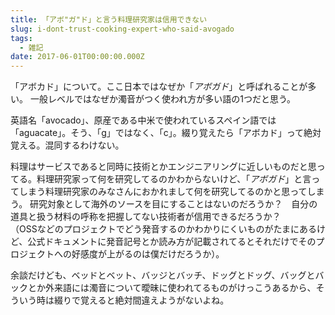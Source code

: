 ```yaml
---
title: 「アボ"ガ"ド」と言う料理研究家は信用できない
slug: i-dont-trust-cooking-expert-who-said-avogado
tags:
  - 雑記
date: 2017-06-01T00:00:00.000Z
---
```

「アボカド」について。ここ日本ではなぜか「*アボガド*」と呼ばれることが多い。
一般レベルではなぜか濁音がつく使われ方が多い語の1つだと思う。

英語名「avocado」、原産である中米で使われているスペイン語では「aguacate」。そう、「g」ではなく、「c」。綴り覚えたら「アボカド」って絶対覚える。混同するわけない。

料理はサービスであると同時に技術とかエンジニアリングに近しいものだと思ってる。料理研究家って何を研究してるのかわからないけど、「*アボガド*」と言ってしまう料理研究家のみなさんにおかれまして何を研究してるのかと思ってしまう。
研究対象として海外のソースを目にすることはないのだろうか？　自分の道具と扱う材料の呼称を把握してない技術者が信用できるだろうか？  
（OSSなどのプロジェクトでどう発音するのかわかりにくいものがたまにあるけど、公式ドキュメントに発音記号とか読み方が記載されてるとそれだけでそのプロジェクトへの好感度が上がるのは僕だけだろうか）。

余談だけども、ベッドとベット、バッジとバッチ、ドッグとドッグ、バッグとバックとか外来語には濁音について曖昧に使われてるものがけっこうあるから、そういう時は綴りで覚えると絶対間違えようがないよね。
